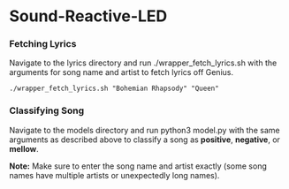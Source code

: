# Sound-Reactive-LED

### Fetching Lyrics
Navigate to the lyrics directory and run ./wrapper_fetch_lyrics.sh with the arguments for song name and artist to fetch lyrics off Genius.

```./wrapper_fetch_lyrics.sh "Bohemian Rhapsody" "Queen"```

### Classifying Song
Navigate to the models directory and run python3 model.py with the same arguments as described above to classify a song as **positive**, **negative**, or **mellow**.

**Note:** Make sure to enter the song name and artist exactly (some song names have multiple artists or unexpectedly long names).
